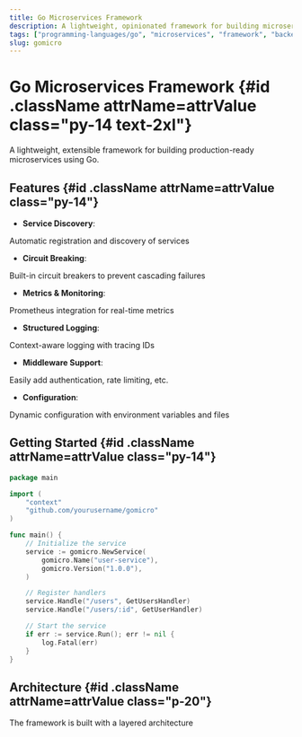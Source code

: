```yaml
---
title: Go Microservices Framework
description: A lightweight, opinionated framework for building microservices in Go
tags: ["programming-languages/go", "microservices", "framework", "backend"]
slug: gomicro
---
```


# Go Microservices Framework {#id .className attrName=attrValue class="py-14 text-2xl"}

A lightweight, extensible framework for building production-ready microservices using Go.

## Features {#id .className attrName=attrValue class="py-14"}

- **Service Discovery**: 

Automatic registration and discovery of services

- **Circuit Breaking**: 

Built-in circuit breakers to prevent cascading failures
- **Metrics & Monitoring**: 

Prometheus integration for real-time metrics
- **Structured Logging**: 

Context-aware logging with tracing IDs
- **Middleware Support**: 

Easily add authentication, rate limiting, etc.
- **Configuration**: 

Dynamic configuration with environment variables and files

## Getting Started {#id .className attrName=attrValue class="py-14"}

```go
package main

import (
    "context"
    "github.com/yourusername/gomicro"
)

func main() {
    // Initialize the service
    service := gomicro.NewService(
        gomicro.Name("user-service"),
        gomicro.Version("1.0.0"),
    )

    // Register handlers
    service.Handle("/users", GetUsersHandler)
    service.Handle("/users/:id", GetUserHandler)

    // Start the service
    if err := service.Run(); err != nil {
        log.Fatal(err)
    }
}
```

## Architecture {#id .className attrName=attrValue class="p-20"}

The framework is built with a layered architecture
